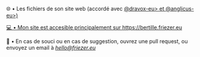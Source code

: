 🌐 • Les fichiers de son site web (accordé avec <a href="https://github.com/dravox-eu">@dravox-eu> et <a href="https://github.com/anglicus-eu">@anglicus-eu>)

💻 • Mon site est accesible principalement sur https://bertille.friezer.eu

📂 • En cas de souci ou en cas de suggestion, ouvrez une pull request, ou envoyez un email à <I>hello@friezer.eu</I>
